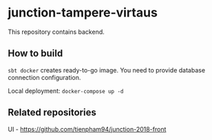 # junction-tampere-virtaus
This repository contains backend.

## How to build
`sbt docker` creates ready-to-go image.
You need to provide database connection configuration.

Local deployment: `docker-compose up -d`

## Related repositories
UI - https://github.com/tienpham94/junction-2018-front